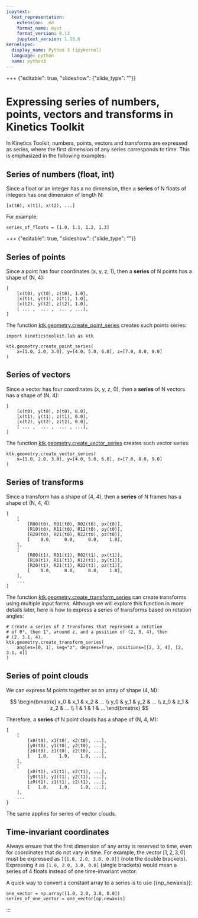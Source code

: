 ```yaml
---
jupytext:
  text_representation:
    extension: .md
    format_name: myst
    format_version: 0.13
    jupytext_version: 1.16.6
kernelspec:
  display_name: Python 3 (ipykernel)
  language: python
  name: python3
---
```


+++ {"editable": true, "slideshow": {"slide_type": ""}}

# Expressing series of numbers, points, vectors and transforms in Kinetics Toolkit

In Kinetics Toolkit, numbers, points, vectors and transforms are expressed as series, where the first dimension of any series corresponds to time. This is emphasized in the following examples:

## Series of numbers (float, int)

Since a float or an integer has a no dimension, then a **series** of N floats of integers has one dimension of length N:

    [x(t0), x(t1), x(t2), ...]

For example:

```{code-cell} ipython3
series_of_floats = [1.0, 1.1, 1.2, 1.3]
```

+++ {"editable": true, "slideshow": {"slide_type": ""}}

## Series of points

Since a point has four coordinates (x, y, z, 1), then a **series** of N points has a shape of (N, 4):

    [
        [x(t0), y(t0), z(t0), 1.0],
        [x(t1), y(t1), z(t1), 1.0],
        [x(t2), y(t2), z(t2), 1.0],
        [ ... ,  ... ,  ... , ...],
    ]

The function [ktk.geometry.create_point_series](api/ktk.geometry.create_point_series.rst) creates such points series:

```{code-cell} ipython3
import kineticstoolkit.lab as ktk

ktk.geometry.create_point_series(
    x=[1.0, 2.0, 3.0], y=[4.0, 5.0, 6.0], z=[7.0, 8.0, 9.0]
)
```

## Series of vectors

Since a vector has four coordinates (x, y, z, 0), then a **series** of N vectors has a shape of (N, 4):

    [
        [x(t0), y(t0), z(t0), 0.0],
        [x(t1), y(t1), z(t1), 0.0],
        [x(t2), y(t2), z(t2), 0.0],
        [ ... ,  ... ,  ... , ...],
    ]

The function [ktk.geometry.create_vector_series](api/ktk.geometry.create_vector_series.rst) creates such vector series:

```{code-cell} ipython3
ktk.geometry.create_vector_series(
    x=[1.0, 2.0, 3.0], y=[4.0, 5.0, 6.0], z=[7.0, 8.0, 9.0]
)
```

## Series of transforms

Since a transform has a shape of (4, 4), then a **series** of N frames has a shape of (N, 4, 4):

    [
        [
            [R00(t0), R01(t0), R02(t0), px(t0)],
            [R10(t0), R11(t0), R12(t0), py(t0)],
            [R20(t0), R21(t0), R22(t0), pz(t0)],
            [    0.0,     0.0,     0.0,    1.0],
        ],
        [
            [R00(t1), R01(t1), R02(t1), px(t1)],
            [R10(t1), R11(t1), R12(t1), py(t1)],
            [R20(t1), R21(t1), R22(t1), pz(t1)],
            [    0.0,     0.0,     0.0,    1.0],
        ],
        ...
    ]

The function [ktk.geometry.create_transform_series](api/ktk.geometry.create_transform_series.rst) can create transforms using multiple input forms. Although we will explore this function in more details later, here is how to express a series of transforms based on rotation angles:

```{code-cell} ipython3
# Create a series of 2 transforms that represent a rotation
# of 0°, then 1°, around z, and a position of (2, 3, 4), then
# (2, 3.1, 4).
ktk.geometry.create_transform_series(
    angles=[0, 1], seq="z", degrees=True, positions=[[2, 3, 4], [2, 3.1, 4]]
)
```

## Series of point clouds

We can express M points together as an array of shape (4, M):

$$
\begin{bmatrix}
x_0 & x_1 & x_2 & ... \\
y_0 & y_1 & y_2 & ... \\
z_0 & z_1 & z_2 & ... \\
1 & 1 & 1 & ...
\end{bmatrix}
$$

Therefore, a **series** of N point clouds has a shape of (N, 4, M):

    [
        [
            [x0(t0), x1(t0), x2(t0), ...],
            [y0(t0), y1(t0), y2(t0), ...],
            [z0(t0), z1(t0), z2(t0), ...],
            [   1.0,    1.0,    1.0, ...],
        ],
        [
            [x0(t1), x1(t1), x2(t1), ...],
            [y0(t1), y1(t1), y2(t1), ...],
            [z0(t1), z1(t1), z2(t1), ...],
            [   1.0,    1.0,    1.0, ...],
        ],
        ...
    }

The same applies for series of vector clouds.

## Time-invariant coordinates

Always ensure that the first dimension of any array is reserved to time, even for coordinates that do not vary in time. For example, the vector $[1, 2, 3, 0]$ must be expressed as `[[1.0, 2.0, 3.0, 0.0]]` (note the double brackets). Expressing it as `[1.0, 2.0, 3.0, 0.0]` (single brackets) would mean a series of 4 floats instead of one time-invariant vector.

A quick way to convert a constant array to a series is to use {{np_newaxis}}:

    one_vector = np.array([1.0, 2.0, 3.0, 0.0])
    series_of_one_vector = one_vector[np.newaxis]
:::
